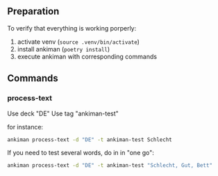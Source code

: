 ## Preparation

To verify that everything is working porperly:
1. activate venv (`source .venv/bin/activate`)
2. install ankiman (`poetry install`)
3. execute ankiman with corresponding commands

## Commands

### process-text
Use deck "DE"
Use tag "ankiman-test"

for instance:

```sh
ankiman process-text -d "DE" -t ankiman-test Schlecht
```

If you need to test several words, do in in "one go":

```sh
ankiman process-text -d "DE" -t ankiman-test "Schlecht, Gut, Bett"
```

